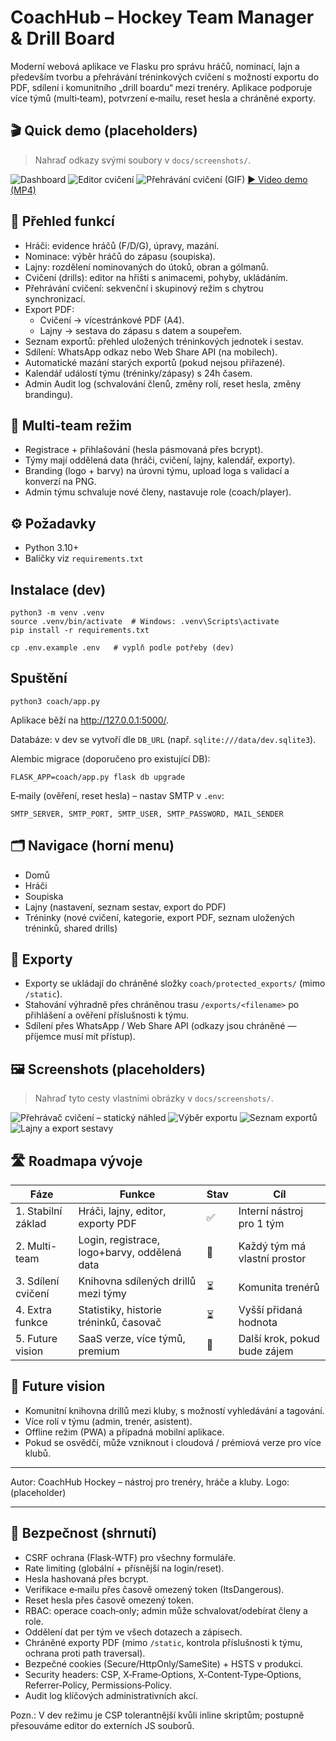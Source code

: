 # CoachHub – Hockey Team Manager & Drill Board

Moderní webová aplikace ve Flasku pro správu hráčů, nominací, lajn a především tvorbu a přehrávání tréninkových cvičení s možností exportu do PDF, sdílení i komunitního „drill boardu“ mezi trenéry. Aplikace podporuje více týmů (multi‑team), potvrzení e‑mailu, reset hesla a chráněné exporty.

## 🎬 Quick demo (placeholders)
> Nahraď odkazy svými soubory v `docs/screenshots/`.

![Dashboard](docs/screenshots/dashboard_placeholder.png)
![Editor cvičení](docs/screenshots/editor_placeholder.png)
![Přehrávání cvičení (GIF)](docs/screenshots/demo_drill_placeholder.gif)
[▶ Video demo (MP4)](docs/screenshots/demo_drill_placeholder.mp4)

## 🚀 Přehled funkcí
- Hráči: evidence hráčů (F/D/G), úpravy, mazání.
- Nominace: výběr hráčů do zápasu (soupiska).
- Lajny: rozdělení nominovaných do útoků, obran a gólmanů.
- Cvičení (drills): editor na hřišti s animacemi, pohyby, ukládáním.
- Přehrávání cvičení: sekvenční i skupinový režim s chytrou synchronizací.
- Export PDF:
  - Cvičení → vícestránkové PDF (A4).
  - Lajny → sestava do zápasu s datem a soupeřem.
- Seznam exportů: přehled uložených tréninkových jednotek i sestav.
- Sdílení: WhatsApp odkaz nebo Web Share API (na mobilech).
- Automatické mazání starých exportů (pokud nejsou přiřazené).
- Kalendář událostí týmu (tréninky/zápasy) s 24h časem.
- Admin Audit log (schvalování členů, změny rolí, reset hesla, změny brandingu).

## 🏒 Multi‑team režim
- Registrace + přihlašování (hesla pásmovaná přes bcrypt).
- Týmy mají oddělená data (hráči, cvičení, lajny, kalendář, exporty).
- Branding (logo + barvy) na úrovni týmu, upload loga s validací a konverzí na PNG.
- Admin týmu schvaluje nové členy, nastavuje role (coach/player).

## ⚙️ Požadavky
- Python 3.10+
- Balíčky viz `requirements.txt`

## Instalace (dev)
```
python3 -m venv .venv
source .venv/bin/activate  # Windows: .venv\Scripts\activate
pip install -r requirements.txt

cp .env.example .env   # vyplň podle potřeby (dev)
```

## Spuštění
```
python3 coach/app.py
```
Aplikace běží na http://127.0.0.1:5000/.

Databáze: v dev se vytvoří dle `DB_URL` (např. `sqlite:///data/dev.sqlite3`).

Alembic migrace (doporučeno pro existující DB):
```
FLASK_APP=coach/app.py flask db upgrade
```

E‑maily (ověření, reset hesla) – nastav SMTP v `.env`:
```
SMTP_SERVER, SMTP_PORT, SMTP_USER, SMTP_PASSWORD, MAIL_SENDER
```

## 🗂 Navigace (horní menu)
- Domů
- Hráči
- Soupiska
- Lajny (nastavení, seznam sestav, export do PDF)
- Tréninky (nové cvičení, kategorie, export PDF, seznam uložených tréninků, shared drills)

## 📄 Exporty
- Exporty se ukládají do chráněné složky `coach/protected_exports/` (mimo `/static`).
- Stahování výhradně přes chráněnou trasu `/exports/<filename>` po přihlášení a ověření příslušnosti k týmu.
- Sdílení přes WhatsApp / Web Share API (odkazy jsou chráněné — příjemce musí mít přístup).

## 🖼️ Screenshots (placeholders)
> Nahraď tyto cesty vlastními obrázky v `docs/screenshots/`.

![Přehrávač cvičení – statický náhled](docs/screenshots/player_placeholder.png)
![Výběr exportu](docs/screenshots/export_select_placeholder.png)
![Seznam exportů](docs/screenshots/exports_list_placeholder.png)
![Lajny a export sestavy](docs/screenshots/lines_placeholder.png)

## 🛣 Roadmapa vývoje

| Fáze               | Funkce                                        | Stav | Cíl                               |
|--------------------|-----------------------------------------------|------|-----------------------------------|
| 1. Stabilní základ | Hráči, lajny, editor, exporty PDF            | ✅   | Interní nástroj pro 1 tým        |
| 2. Multi-team      | Login, registrace, logo+barvy, oddělená data | 🚧   | Každý tým má vlastní prostor     |
| 3. Sdílení cvičení | Knihovna sdílených drillů mezi týmy          | ⏳   | Komunita trenérů                  |
| 4. Extra funkce    | Statistiky, historie tréninků, časovač       | ⏳   | Vyšší přidaná hodnota            |
| 5. Future vision   | SaaS verze, více týmů, premium               | 🔮   | Další krok, pokud bude zájem     |

## 📌 Future vision
- Komunitní knihovna drillů mezi kluby, s možností vyhledávání a tagování.
- Více rolí v týmu (admin, trenér, asistent).
- Offline režim (PWA) a případná mobilní aplikace.
- Pokud se osvědčí, může vzniknout i cloudová / prémiová verze pro více klubů.

---

Autor: CoachHub Hockey – nástroj pro trenéry, hráče a kluby.
Logo: (placeholder)

---

## 🔐 Bezpečnost (shrnutí)
- CSRF ochrana (Flask‑WTF) pro všechny formuláře.
- Rate limiting (globální + přísnější na login/reset).
- Hesla hashovaná přes bcrypt.
- Verifikace e‑mailu přes časově omezený token (ItsDangerous).
- Reset hesla přes časově omezený token.
- RBAC: operace coach‑only; admin může schvalovat/odebírat členy a role.
- Oddělení dat per tým ve všech dotazech a zápisech.
- Chráněné exporty PDF (mimo `/static`, kontrola příslušnosti k týmu, ochrana proti path traversal).
- Bezpečné cookies (Secure/HttpOnly/SameSite) + HSTS v produkci.
- Security headers: CSP, X‑Frame‑Options, X‑Content‑Type‑Options, Referrer‑Policy, Permissions‑Policy.
- Audit log klíčových administrativních akcí.

Pozn.: V dev režimu je CSP tolerantnější kvůli inline skriptům; postupně přesouváme editor do externích JS souborů.
